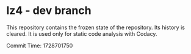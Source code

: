 # lz4 - dev branch

This repository contains the frozen state of the repository.
Its history is cleared. It is used only for static code
analysis with Codacy.

Commit Time: 1728701750